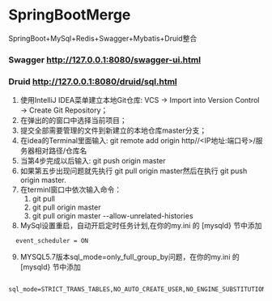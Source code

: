 # SpringBootMerge
 SpringBoot+MySql+Redis+Swagger+Mybatis+Druid整合
### Swagger http://127.0.0.1:8080/swagger-ui.html
### Druid   http://127.0.0.1:8080/druid/sql.html

1. 使用IntelliJ IDEA菜单建立本地Git仓库: VCS -> Import into Version Control -> Create Git Repository；
2. 在弹出的的窗口中选择当前项目；
3. 提交全部需要管理的文件到新建立的本地仓库master分支；
4. 在idea的Terminal里面输入: git remote add origin  http//<IP地址:端口号>/服务器相对路径/仓库名
5. 当第4步完成以后输入: git push origin master
6. 如果第五步出现问题就先执行 git pull origin master然后在执行 git push origin master.
7. 在terminl窗口中依次输入命令：
    1. git pull  
    2. git pull origin master 
    3. git pull origin master --allow-unrelated-histories  
8. MySql设置重启，自动开启定时任务计划,在你的my.ini 的 [mysqld} 节中添加
``` 
  event_scheduler = ON 
```
9. MYSQL5.7版本sql_mode=only_full_group_by问题，在你的my.ini 的 [mysqld} 节中添加
``` 	
 sql_mode=STRICT_TRANS_TABLES,NO_AUTO_CREATE_USER,NO_ENGINE_SUBSTITUTION;
```
 
  